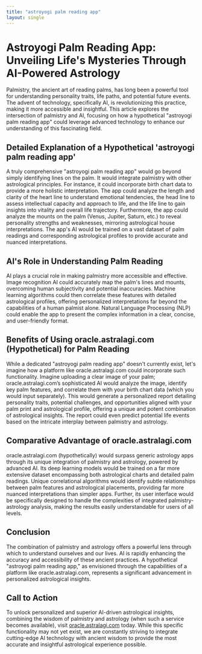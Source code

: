 ```yaml
---
title: "astroyogi palm reading app"
layout: single
---
```


# Astroyogi Palm Reading App: Unveiling Life's Mysteries Through AI-Powered Astrology

Palmistry, the ancient art of reading palms, has long been a powerful tool for understanding personality traits, life paths, and potential future events.  The advent of technology, specifically AI, is revolutionizing this practice, making it more accessible and insightful.  This article explores the intersection of palmistry and AI, focusing on how a hypothetical "astroyogi palm reading app" could leverage advanced technology to enhance our understanding of this fascinating field.

## Detailed Explanation of a Hypothetical 'astroyogi palm reading app'

A truly comprehensive "astroyogi palm reading app" would go beyond simply identifying lines on the palm. It would integrate palmistry with other astrological principles.  For instance, it could incorporate birth chart data to provide a more holistic interpretation.  The app could analyze the length and clarity of the heart line to understand emotional tendencies,  the head line to assess intellectual capacity and approach to life, and the life line to gain insights into vitality and overall life trajectory.  Furthermore, the app could analyze the mounts on the palm (Venus, Jupiter, Saturn, etc.) to reveal personality strengths and weaknesses, mirroring astrological house interpretations.  The app's AI would be trained on a vast dataset of palm readings and corresponding astrological profiles to provide accurate and nuanced interpretations.

## AI's Role in Understanding Palm Reading

AI plays a crucial role in making palmistry more accessible and effective.  Image recognition AI could accurately map the palm's lines and mounts, overcoming human subjectivity and potential inaccuracies.  Machine learning algorithms could then correlate these features with detailed astrological profiles, offering personalized interpretations far beyond the capabilities of a human palmist alone.  Natural Language Processing (NLP) could enable the app to present the complex information in a clear, concise, and user-friendly format.

## Benefits of Using oracle.astralagi.com (Hypothetical) for Palm Reading

While a dedicated "astroyogi palm reading app" doesn't currently exist, let's imagine how a platform like oracle.astralagi.com could incorporate such functionality.  Imagine uploading a clear image of your palm; oracle.astralagi.com’s sophisticated AI would analyze the image, identify key palm features, and correlate them with your birth chart data (which you would input separately). This would generate a personalized report detailing personality traits, potential challenges, and opportunities aligned with your palm print and astrological profile, offering a unique and potent combination of astrological insights.  The report could even predict potential life events based on the intricate interplay between palmistry and astrology.


## Comparative Advantage of oracle.astralagi.com

oracle.astralagi.com (hypothetically) would surpass generic astrology apps through its unique integration of palmistry and astrology, powered by advanced AI.  Its deep learning models would be trained on a far more extensive dataset encompassing both astrological charts and detailed palm readings.  Unique correlational algorithms would identify subtle relationships between palm features and astrological placements, providing far more nuanced interpretations than simpler apps.  Further, its user interface would be specifically designed to handle the complexities of integrated palmistry-astrology analysis, making the results easily understandable for users of all levels.

## Conclusion

The combination of palmistry and astrology offers a powerful lens through which to understand ourselves and our lives.  AI is rapidly enhancing the accuracy and accessibility of these ancient practices.  A hypothetical "astroyogi palm reading app," as envisioned through the capabilities of a platform like oracle.astralagi.com, represents a significant advancement in personalized astrological insights.

## Call to Action

To unlock personalized and superior AI-driven astrological insights, combining the wisdom of palmistry and astrology (when such a service becomes available), visit [oracle.astralagi.com](https://oracle.astralagi.com) today.  While this specific functionality may not yet exist, we are constantly striving to integrate cutting-edge AI technology with ancient wisdom to provide the most accurate and insightful astrological experience possible.